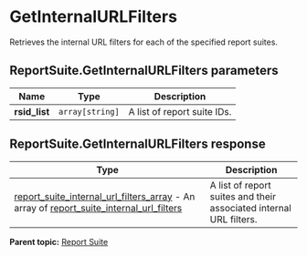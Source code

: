 # GetInternalURLFilters

Retrieves the internal URL filters for each of the specified report suites.

## ReportSuite.GetInternalURLFilters parameters

|Name|Type|Description|
|----|----|-----------|
| **rsid_list** | `array[string]` |A list of report suite IDs.|

## ReportSuite.GetInternalURLFilters response

|Type|Description|
|----|-----------|
| [report_suite_internal_url_filters_array](../../data_types/r_report_suite_internal_url_filter_array.md#) - An array of [report_suite_internal_url_filters](../../data_types/r_report_suite_internal_url_filter.md#) |A list of report suites and their associated internal URL filters.|

**Parent topic:** [Report Suite](../../methods/report_suite/r_methods_reportsuite.md)

